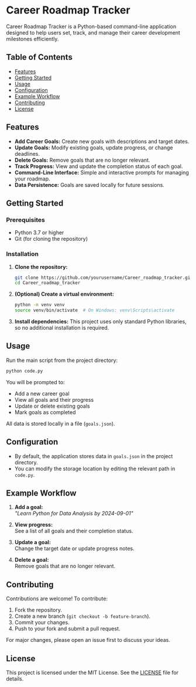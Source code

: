 # Career Roadmap Tracker

Career Roadmap Tracker is a Python-based command-line application designed to help users set, track, and manage their career development milestones efficiently.

## Table of Contents

- [Features](#features)
- [Getting Started](#getting-started)
- [Usage](#usage)
- [Configuration](#configuration)
- [Example Workflow](#example-workflow)
- [Contributing](#contributing)
- [License](#license)

## Features

- **Add Career Goals:** Create new goals with descriptions and target dates.
- **Update Goals:** Modify existing goals, update progress, or change deadlines.
- **Delete Goals:** Remove goals that are no longer relevant.
- **Track Progress:** View and update the completion status of each goal.
- **Command-Line Interface:** Simple and interactive prompts for managing your roadmap.
- **Data Persistence:** Goals are saved locally for future sessions.

## Getting Started

### Prerequisites

- Python 3.7 or higher
- Git (for cloning the repository)

### Installation

1. **Clone the repository:**
    ```bash
    git clone https://github.com/yourusername/Career_roadmap_tracker.git
    cd Career_roadmap_tracker
    ```

2. **(Optional) Create a virtual environment:**
    ```bash
    python -m venv venv
    source venv/bin/activate  # On Windows: venv\Scripts\activate
    ```

3. **Install dependencies:**
    This project uses only standard Python libraries, so no additional installation is required.

## Usage

Run the main script from the project directory:

```bash
python code.py
```

You will be prompted to:

- Add a new career goal
- View all goals and their progress
- Update or delete existing goals
- Mark goals as completed

All data is stored locally in a file (`goals.json`).

## Configuration

- By default, the application stores data in `goals.json` in the project directory.
- You can modify the storage location by editing the relevant path in `code.py`.

## Example Workflow

1. **Add a goal:**  
   _"Learn Python for Data Analysis by 2024-09-01"_

2. **View progress:**  
   See a list of all goals and their completion status.

3. **Update a goal:**  
   Change the target date or update progress notes.

4. **Delete a goal:**  
   Remove goals that are no longer relevant.

## Contributing

Contributions are welcome! To contribute:

1. Fork the repository.
2. Create a new branch (`git checkout -b feature-branch`).
3. Commit your changes.
4. Push to your fork and submit a pull request.

For major changes, please open an issue first to discuss your ideas.

## License

This project is licensed under the MIT License. See the [LICENSE](LICENSE) file for details.
